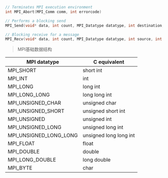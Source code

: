 ```cpp
// Terminates MPI execution environment
int MPI_Abort(MPI_Comm comm, int errorcode)

// Performs a blocking send
MPI_Send(void* data, int count, MPI_Datatype datatype, int destination, int tag, MPI_Comm communicator)

// Blocking receive for a message
MPI_Recv(void* data, int count, MPI_Datatype datatype, int source, int tag, MPI_Comm communicator, MPI_Status* status)
```

> MPI基础数据结构



| MPI datatype           | C equivalent           |
| ---------------------- | ---------------------- |
| MPI_SHORT              | short int              |
| MPI_INT                | int                    |
| MPI_LONG               | long int               |
| MPI_LONG_LONG          | long long int          |
| MPI_UNSIGNED_CHAR      | unsigned char          |
| MPI_UNSIGNED_SHORT     | unsigned short int     |
| MPI_UNSIGNED           | unsigned int           |
| MPI_UNSIGNED_LONG      | unsigned long int      |
| MPI_UNSIGNED_LONG_LONG | unsigned long long int |
| MPI_FLOAT              | float                  |
| MPI_DOUBLE             | double                 |
| MPI_LONG_DOUBLE        | long double            |
| MPI_BYTE               | char                   |    